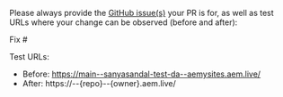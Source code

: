 Please always provide the [GitHub issue(s)](../issues) your PR is for, as well as test URLs where your change can be observed (before and after):

Fix #<gh-issue-id>

Test URLs:
- Before: https://main--sanyasandal-test-da--aemysites.aem.live/
- After: https://<branch>--{repo}--{owner}.aem.live/
